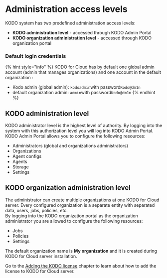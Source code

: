 # Administration access levels

KODO system has two predefined administration access levels: 

* **KODO administration level** - accessed through KODO Admin Portal
* **KODO organization administration level** - accessed through KODO organization portal

### Default login credentials

{% hint style="info" %}
KODO for Cloud has by default one global admin account \(admin that manages organizations\) and one account in the default organization :

* Kodo admin \(global admin\): `kodoadmin`with password`Kodo@dm1n` 
* default organization admin: `admin`with password`Kodo@dm1n`
{% endhint %}

## KODO administration level

KODO administrator level is the highest level of authority. By logging into the system with this authorization level you will log into KODO Admin Portal. KODO Admin Portal allows you to configure the following resources:

* Administrators \(global and organizations administrators\) 
* Organizations
* Agent configs
* Agents
* Storage
* Settings

## KODO organization administration level

The administrator can create multiple organizations at one KODO for Cloud server. Every configured organization is a separate entity with separated data, users, jobs, policies, etc.  
By logging into the KODO organization portal as the organization administrator you are allowed to configure the following resources:

* Jobs
* Policies
* Settings

The default organization name is  **My organization** and it is created during  KODO for Cloud server installation.

Go to the [Adding the KODO license](adding-license.md) chapter to learn about how to add the license to KODO for Cloud server.



